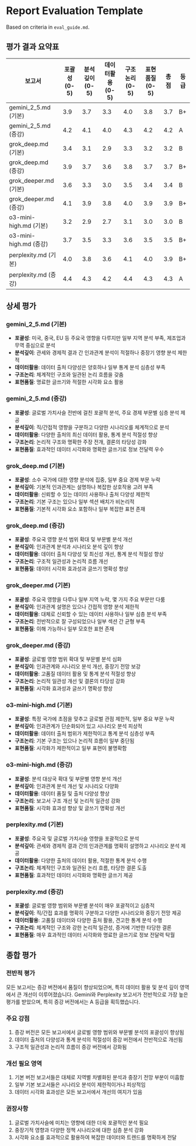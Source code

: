 # Report Evaluation Template

Based on criteria in `eval_guide.md`.

## 평가 결과 요약표

| 보고서 | 포괄성 (0-5) | 분석깊이 (0-5) | 데이터활용 (0-5) | 구조논리 (0-5) | 표현품질 (0-5) | 총점 | 등급 |
|---|---|---|---|---|---|---|---|
| gemini_2_5.md (기본) | 3.9 | 3.7 | 3.3 | 4.0 | 3.8 | 3.7 | B+ |
| gemini_2_5.md (증강) | 4.2 | 4.1 | 4.0 | 4.3 | 4.2 | 4.2 | A |
| grok_deep.md (기본) | 3.4 | 3.1 | 2.9 | 3.3 | 3.2 | 3.2 | B |
| grok_deep.md (증강) | 3.9 | 3.7 | 3.6 | 3.8 | 3.7 | 3.7 | B+ |
| grok_deeper.md (기본) | 3.6 | 3.3 | 3.0 | 3.5 | 3.4 | 3.4 | B |
| grok_deeper.md (증강) | 4.1 | 3.9 | 3.8 | 4.0 | 3.9 | 3.9 | B+ |
| o3-mini-high.md (기본) | 3.2 | 2.9 | 2.7 | 3.1 | 3.0 | 3.0 | B |
| o3-mini-high.md (증강) | 3.7 | 3.5 | 3.3 | 3.6 | 3.5 | 3.5 | B+ |
| perplexity.md (기본) | 4.0 | 3.8 | 3.6 | 4.1 | 4.0 | 3.9 | B+ |
| perplexity.md (증강) | 4.4 | 4.3 | 4.2 | 4.4 | 4.3 | 4.3 | A |

## 상세 평가

### gemini_2_5.md (기본)
- **포괄성**: 미국, 중국, EU 등 주요국 영향을 다루지만 일부 지역 분석 부족, 제조업과 무역 중심으로 분석
- **분석깊이**: 관세와 경제적 결과 간 인과관계 분석이 적절하나 중장기 영향 분석 제한적
- **데이터활용**: 데이터 출처 다양성은 양호하나 일부 통계 분석 심층성 부족
- **구조논리**: 체계적인 구조와 일관된 논리 흐름을 갖춤
- **표현품질**: 명료한 글쓰기와 적절한 시각화 요소 활용

### gemini_2_5.md (증강)
- **포괄성**: 글로벌 가치사슬 전반에 걸친 포괄적 분석, 주요 경제 부문별 심층 분석 제공
- **분석깊이**: 직/간접적 영향을 구분하고 다양한 시나리오를 체계적으로 분석
- **데이터활용**: 다양한 출처의 최신 데이터 활용, 통계 분석 적절성 향상
- **구조논리**: 논리적 구조와 명확한 주장 전개, 결론의 타당성 강화
- **표현품질**: 효과적인 데이터 시각화와 명확한 글쓰기로 정보 전달력 우수

### grok_deep.md (기본)
- **포괄성**: 소수 국가에 대한 영향 분석에 집중, 일부 중요 경제 부문 누락
- **분석깊이**: 기본적 인과관계는 설명하나 복잡한 상호작용 고려 부족
- **데이터활용**: 신뢰할 수 있는 데이터 사용하나 출처 다양성 제한적
- **구조논리**: 기본 구조는 있으나 일부 섹션 배치가 비논리적
- **표현품질**: 기본적 시각화 요소 포함하나 일부 복잡한 표현 존재

### grok_deep.md (증강)
- **포괄성**: 주요국 영향 분석 범위 확대 및 부문별 분석 개선
- **분석깊이**: 인과관계 분석과 시나리오 분석 깊이 향상
- **데이터활용**: 데이터 출처 다양성 및 최신성 개선, 통계 분석 적절성 향상
- **구조논리**: 구조적 일관성과 논리적 흐름 개선
- **표현품질**: 데이터 시각화 효과성과 글쓰기 명확성 향상

### grok_deeper.md (기본)
- **포괄성**: 주요국 영향을 다루나 일부 지역 누락, 몇 가지 주요 부문만 다룸
- **분석깊이**: 인과관계 설명은 있으나 간접적 영향 분석 제한적
- **데이터활용**: 대체로 신뢰할 수 있는 데이터 사용하나 일부 심층 분석 부족
- **구조논리**: 전반적으로 잘 구성되었으나 일부 섹션 간 균형 부족
- **표현품질**: 이해 가능하나 일부 모호한 표현 존재

### grok_deeper.md (증강)
- **포괄성**: 글로벌 영향 범위 확대 및 부문별 분석 심화
- **분석깊이**: 인과관계와 시나리오 분석 개선, 중장기 전망 보강
- **데이터활용**: 고품질 데이터 활용 및 통계 분석 적절성 향상
- **구조논리**: 논리적 일관성 개선 및 결론의 타당성 강화
- **표현품질**: 시각화 효과성과 글쓰기 명확성 향상

### o3-mini-high.md (기본)
- **포괄성**: 특정 국가에 초점을 맞추고 글로벌 관점 제한적, 일부 중요 부문 누락
- **분석깊이**: 인과관계가 단순화되어 있고 시나리오 분석 피상적
- **데이터활용**: 데이터 출처 범위가 제한적이고 통계 분석 심층성 부족
- **구조논리**: 기본 구조는 있으나 논리적 흐름이 일부 중단됨
- **표현품질**: 시각화가 제한적이고 일부 표현이 불명확함

### o3-mini-high.md (증강)
- **포괄성**: 분석 대상국 확대 및 부문별 영향 분석 개선
- **분석깊이**: 인과관계 분석 개선 및 시나리오 다양화
- **데이터활용**: 데이터 품질 및 출처 다양성 향상
- **구조논리**: 보고서 구조 개선 및 논리적 일관성 강화
- **표현품질**: 시각화 효과성 향상 및 글쓰기 명확성 개선

### perplexity.md (기본)
- **포괄성**: 주요국 및 글로벌 가치사슬 영향을 포괄적으로 분석
- **분석깊이**: 관세와 경제적 결과 간의 인과관계를 명확히 설명하고 시나리오 분석 제공
- **데이터활용**: 다양한 출처의 데이터 활용, 적절한 통계 분석 수행
- **구조논리**: 체계적인 구조와 일관된 논리 흐름, 타당한 결론 도출
- **표현품질**: 효과적인 데이터 시각화와 명확한 글쓰기 제공

### perplexity.md (증강)
- **포괄성**: 글로벌 영향 범위와 부문별 분석이 매우 포괄적이고 심층적
- **분석깊이**: 직/간접 효과를 명확히 구분하고 다양한 시나리오와 중장기 전망 제공
- **데이터활용**: 고품질 데이터와 다양한 출처 활용, 견고한 통계 분석 수행
- **구조논리**: 체계적인 구조와 강한 논리적 일관성, 증거에 기반한 타당한 결론
- **표현품질**: 매우 효과적인 데이터 시각화와 명료한 글쓰기로 정보 전달력 탁월

## 종합 평가

### 전반적 평가
모든 보고서는 증강 버전에서 품질이 향상되었으며, 특히 데이터 활용 및 분석 깊이 영역에서 큰 개선이 이루어졌습니다. Gemini와 Perplexity 보고서가 전반적으로 가장 높은 평가를 받았으며, 특히 증강 버전에서는 A 등급을 획득했습니다.

### 주요 강점
1. 증강 버전은 모든 보고서에서 글로벌 영향 범위와 부문별 분석의 포괄성이 향상됨
2. 데이터 출처의 다양성과 통계 분석의 적절성이 증강 버전에서 전반적으로 개선됨
3. 구조적 일관성과 논리적 흐름이 증강 버전에서 강화됨

### 개선 필요 영역
1. 기본 버전 보고서들은 대체로 지역별 차별화된 분석과 중장기 전망 부분이 미흡함
2. 일부 기본 보고서들은 시나리오 분석이 제한적이거나 피상적임
3. 데이터 시각화 효과성은 모든 보고서에서 개선의 여지가 있음

### 권장사항
1. 글로벌 가치사슬에 미치는 영향에 대한 더욱 포괄적인 분석 필요
2. 중장기적 영향과 다양한 정책 시나리오에 대한 심층 분석 강화
3. 시각화 요소를 효과적으로 활용하여 복잡한 데이터와 트렌드를 명확하게 전달 